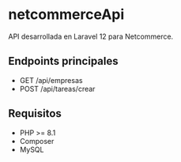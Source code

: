 # netcommerceApi

API desarrollada en Laravel 12 para Netcommerce.

## Endpoints principales
- GET /api/empresas
- POST /api/tareas/crear

## Requisitos
- PHP >= 8.1
- Composer
- MySQL

